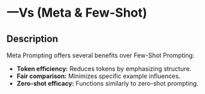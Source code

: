 # 一Vs (Meta & Few-Shot)

## Description

Meta Prompting offers several benefits over Few-Shot Prompting:

- **Token efficiency:** Reduces tokens by emphasizing structure.
- **Fair comparison:** Minimizes specific example influences.
- **Zero-shot efficacy:** Functions similarly to zero-shot prompting.

